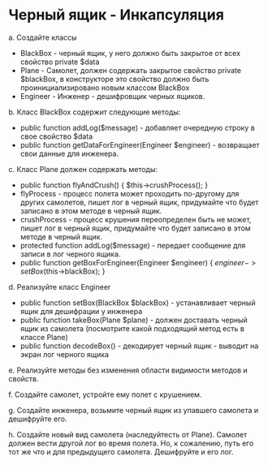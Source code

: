 # Черный ящик - Инкапсуляция

a. Создайте классы
- BlackBox - черный ящик, у него должно быть закрытое от всех свойство private $data
- Plane - Самолет, должен содержать закрытое свойство private $blackBox, в конструкторе это
свойство должно быть проинициализировано новым классом BlackBox
- Engineer - Инженер - дешифровщик черных ящиков.

b. Класс BlackBox содержит следующие методы:
- public function addLog($message) - добавляет очередную строку в свое свойство $data
- public function getDataForEngineer(Engineer $engineer) - возвращает свои данные для
инженера.

c. Класс Plane должен содержать методы:
- public function flyAndCrush()
{
$this->crushProcess();
}
- flyProcess - процесс полета может проходить по-другому для других самолетов, пишет лог в
черный ящик, придумайте что будет записано в этом методе в черный ящик.
- crushProcess - процесс крушения переопределен быть не может, пишет лог в черный ящик,
придумайте что будет записано в этом методе в черный ящик.
- protected function addLog($message) - передает сообщение для записи в лог черного ящика.
- public function getBoxForEngineer(Engineer $engineer)
{
$engineer->setBox($this->blackBox);
}

d. Реализуйте класс Engineer
- public function setBox(BlackBox $blackBox) - устанавливает черный ящик для дешифрации у
инженера
- public function takeBox(Plane $plane) - должен доставать черный ящик из самолета
(посмотрите какой подходящий метод есть в классе Plane)
- public function decodeBox() - декодирует черный ящик - выводит на экран лог черного
ящика

e. Реализуйте методы без изменения области видимости методов и свойств.

f. Создайте самолет, устройте ему полет с крушением.

g. Создайте инженера, возьмите черный ящик из упавшего самолета и дешифруйте его.

h. Создайте новый вид самолета (наследуйтесть от Plane). Самолет должен вести другой лог во
время полета. Но, к сожалению, путь его тот же что и для предыдущего самолета. Дешифруйте и
его лог.
